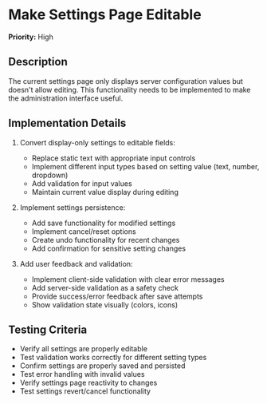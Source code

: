 # Make Settings Page Editable

**Priority:** High

## Description

The current settings page only displays server configuration values but doesn't allow editing. This functionality needs to be implemented to make the administration interface useful.

## Implementation Details

1. Convert display-only settings to editable fields:
   - Replace static text with appropriate input controls
   - Implement different input types based on setting value (text, number, dropdown)
   - Add validation for input values
   - Maintain current value display during editing

2. Implement settings persistence:
   - Add save functionality for modified settings
   - Implement cancel/reset options
   - Create undo functionality for recent changes
   - Add confirmation for sensitive setting changes

3. Add user feedback and validation:
   - Implement client-side validation with clear error messages
   - Add server-side validation as a safety check
   - Provide success/error feedback after save attempts
   - Show validation state visually (colors, icons)

## Testing Criteria

- Verify all settings are properly editable
- Test validation works correctly for different setting types
- Confirm settings are properly saved and persisted
- Test error handling with invalid values
- Verify settings page reactivity to changes
- Test settings revert/cancel functionality